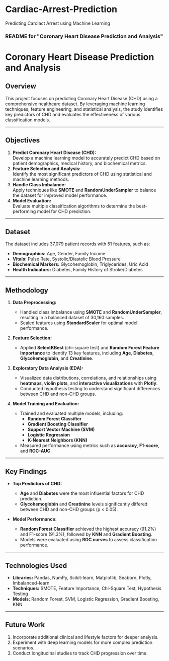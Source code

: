 # Cardiac-Arrest-Prediction
Predicting Cardiact Arrest using Machine Learning 

### README for "Coronary Heart Disease Prediction and Analysis"

# **Coronary Heart Disease Prediction and Analysis**

## **Overview**
This project focuses on predicting Coronary Heart Disease (CHD) using a comprehensive healthcare dataset. By leveraging machine learning techniques, feature engineering, and statistical analysis, the study identifies key predictors of CHD and evaluates the effectiveness of various classification models.

---

## **Objectives**
1. **Predict Coronary Heart Disease (CHD):**  
   Develop a machine learning model to accurately predict CHD based on patient demographics, medical history, and biochemical metrics.
2. **Feature Selection and Analysis:**  
   Identify the most significant predictors of CHD using statistical and machine learning methods.
3. **Handle Class Imbalance:**  
   Apply techniques like **SMOTE** and **RandomUnderSampler** to balance the dataset for improved model performance.
4. **Model Evaluation:**  
   Evaluate multiple classification algorithms to determine the best-performing model for CHD prediction.

---

## **Dataset**
The dataset includes 37,079 patient records with 51 features, such as:
- **Demographics:** Age, Gender, Family Income
- **Vitals:** Pulse Rate, Systolic/Diastolic Blood Pressure
- **Biochemical Markers:** Glycohemoglobin, Triglycerides, Uric Acid
- **Health Indicators:** Diabetes, Family History of Stroke/Diabetes

---

## **Methodology**
1. **Data Preprocessing:**
   - Handled class imbalance using **SMOTE** and **RandomUnderSampler**, resulting in a balanced dataset of 30,160 samples.
   - Scaled features using **StandardScaler** for optimal model performance.

2. **Feature Selection:**
   - Applied **SelectKBest** (chi-square test) and **Random Forest Feature Importance** to identify 13 key features, including **Age**, **Diabetes**, **Glycohemoglobin**, and **Creatinine**.

3. **Exploratory Data Analysis (EDA):**
   - Visualized data distributions, correlations, and relationships using **heatmaps**, **violin plots**, and **interactive visualizations** with **Plotly**.
   - Conducted hypothesis testing to understand significant differences between CHD and non-CHD groups.

4. **Model Training and Evaluation:**
   - Trained and evaluated multiple models, including:
     - **Random Forest Classifier**
     - **Gradient Boosting Classifier**
     - **Support Vector Machine (SVM)**
     - **Logistic Regression**
     - **K-Nearest Neighbors (KNN)**
   - Measured performance using metrics such as **accuracy**, **F1-score**, and **ROC-AUC**.

---

## **Key Findings**
- **Top Predictors of CHD:**
  - **Age** and **Diabetes** were the most influential factors for CHD prediction.
  - **Glycohemoglobin** and **Creatinine** levels significantly differed between CHD and non-CHD groups (p < 0.05).

- **Model Performance:**
  - **Random Forest Classifier** achieved the highest accuracy (91.2%) and F1-score (91.3%), followed by **KNN** and **Gradient Boosting**.
  - Models were evaluated using **ROC curves** to assess classification performance.

---

## **Technologies Used**
- **Libraries:** Pandas, NumPy, Scikit-learn, Matplotlib, Seaborn, Plotly, Imbalanced-learn
- **Techniques:** SMOTE, Feature Importance, Chi-Square Test, Hypothesis Testing
- **Models:** Random Forest, SVM, Logistic Regression, Gradient Boosting, KNN

---

## **Future Work**
1. Incorporate additional clinical and lifestyle factors for deeper analysis.
2. Experiment with deep learning models for more complex prediction scenarios.
3. Conduct longitudinal studies to track CHD progression over time.

